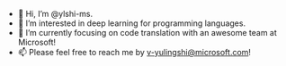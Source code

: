 - 👋 Hi, I’m @ylshi-ms.
- 👀 I’m interested in deep learning for programming languages. 
- 🌱 I’m currently focusing on code translation with an awesome team at Microsoft! 
- 📫 Please feel free to reach me by v-yulingshi@microsoft.com!

<!---
ylshi-ms/ylshi-ms is a ✨ special ✨ repository because its `README.md` (this file) appears on your GitHub profile.
You can click the Preview link to take a look at your changes.
--->
